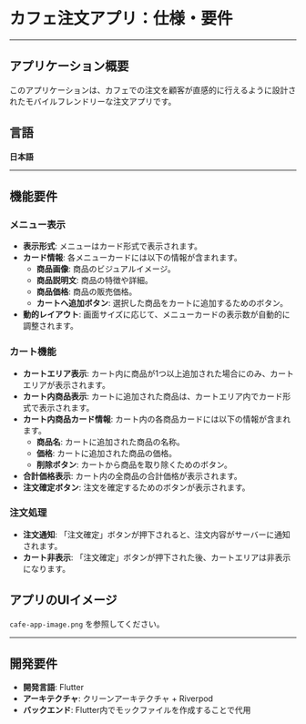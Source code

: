 # カフェ注文アプリ：仕様・要件

---

## アプリケーション概要

このアプリケーションは、カフェでの注文を顧客が直感的に行えるように設計されたモバイルフレンドリーな注文アプリです。

## 言語

**日本語**

---

## 機能要件

### メニュー表示

* **表示形式**: メニューはカード形式で表示されます。
* **カード情報**: 各メニューカードには以下の情報が含まれます。
    * **商品画像**: 商品のビジュアルイメージ。
    * **商品説明文**: 商品の特徴や詳細。
    * **商品価格**: 商品の販売価格。
    * **カートへ追加ボタン**: 選択した商品をカートに追加するためのボタン。
* **動的レイアウト**: 画面サイズに応じて、メニューカードの表示数が自動的に調整されます。

### カート機能

* **カートエリア表示**: カート内に商品が1つ以上追加された場合にのみ、カートエリアが表示されます。
* **カート内商品表示**: カートに追加された商品は、カートエリア内でカード形式で表示されます。
* **カート内商品カード情報**: カート内の各商品カードには以下の情報が含まれます。
    * **商品名**: カートに追加された商品の名称。
    * **価格**: カートに追加された商品の価格。
    * **削除ボタン**: カートから商品を取り除くためのボタン。
* **合計価格表示**: カート内の全商品の合計価格が表示されます。
* **注文確定ボタン**: 注文を確定するためのボタンが表示されます。

### 注文処理

* **注文通知**: 「注文確定」ボタンが押下されると、注文内容がサーバーに通知されます。
* **カート非表示**: 「注文確定」ボタンが押下された後、カートエリアは非表示になります。

## アプリのUIイメージ
`cafe-app-image.png` を参照してください。

---

## 開発要件

* **開発言語**: Flutter
* **アーキテクチャ**: クリーンアーキテクチャ + Riverpod
* **バックエンド**: Flutter内でモックファイルを作成することで代用
